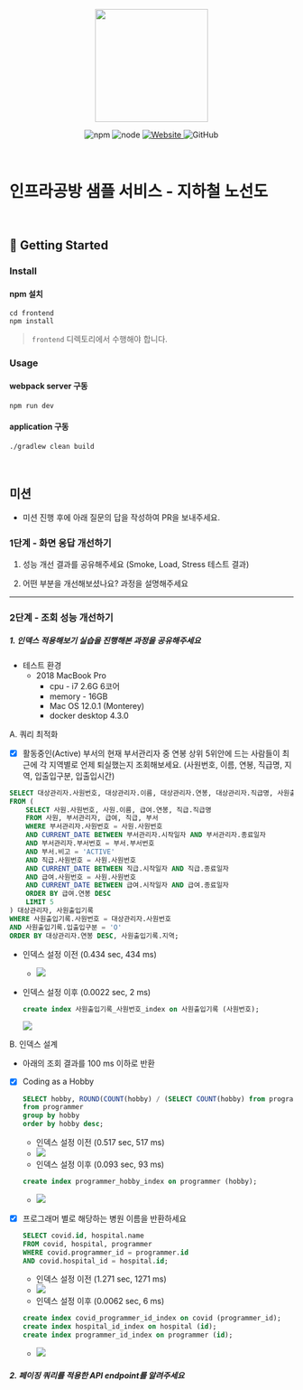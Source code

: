 <p align="center">
    <img width="200px;" src="https://raw.githubusercontent.com/woowacourse/atdd-subway-admin-frontend/master/images/main_logo.png"/>
</p>
<p align="center">
  <img alt="npm" src="https://img.shields.io/badge/npm-%3E%3D%205.5.0-blue">
  <img alt="node" src="https://img.shields.io/badge/node-%3E%3D%209.3.0-blue">
  <a href="https://edu.nextstep.camp/c/R89PYi5H" alt="nextstep atdd">
    <img alt="Website" src="https://img.shields.io/website?url=https%3A%2F%2Fedu.nextstep.camp%2Fc%2FR89PYi5H">
  </a>
  <img alt="GitHub" src="https://img.shields.io/github/license/next-step/atdd-subway-service">
</p>

<br>

# 인프라공방 샘플 서비스 - 지하철 노선도

<br>

## 🚀 Getting Started

### Install
#### npm 설치
```
cd frontend
npm install
```
> `frontend` 디렉토리에서 수행해야 합니다.

### Usage
#### webpack server 구동
```
npm run dev
```
#### application 구동
```
./gradlew clean build
```
<br>

## 미션

* 미션 진행 후에 아래 질문의 답을 작성하여 PR을 보내주세요.

### 1단계 - 화면 응답 개선하기
1. 성능 개선 결과를 공유해주세요 (Smoke, Load, Stress 테스트 결과)

2. 어떤 부분을 개선해보셨나요? 과정을 설명해주세요

---

### 2단계 - 조회 성능 개선하기
##### 1. 인덱스 적용해보기 실습을 진행해본 과정을 공유해주세요
* 테스트 환경
  * 2018 MacBook Pro
    * cpu - i7 2.6G 6코어
    * memory - 16GB
    * Mac OS 12.0.1 (Monterey)
    * docker desktop 4.3.0
   
A. 쿼리 최적화
   - [x] 활동중인(Active) 부서의 현재 부서관리자 중 연봉 상위 5위안에 드는 사람들이 최근에 각 지역별로 언제 퇴실했는지 조회해보세요.
   (사원번호, 이름, 연봉, 직급명, 지역, 입출입구분, 입출입시간)
  ``` sql
  SELECT 대상관리자.사원번호, 대상관리자.이름, 대상관리자.연봉, 대상관리자.직급명, 사원출입기록.입출입시간, 사원출입기록.지역, 사원출입기록.입출입구분
  FROM (
      SELECT 사원.사원번호, 사원.이름, 급여.연봉, 직급.직급명
      FROM 사원, 부서관리자, 급여, 직급, 부서
      WHERE 부서관리자.사원번호 = 사원.사원번호
      AND CURRENT_DATE BETWEEN 부서관리자.시작일자 AND 부서관리자.종료일자
      AND 부서관리자.부서번호 = 부서.부서번호
      AND 부서.비고 = 'ACTIVE'
      AND 직급.사원번호 = 사원.사원번호
      AND CURRENT_DATE BETWEEN 직급.시작일자 AND 직급.종료일자
      AND 급여.사원번호 = 사원.사원번호
      AND CURRENT_DATE BETWEEN 급여.시작일자 AND 급여.종료일자
      ORDER BY 급여.연봉 DESC
      LIMIT 5
  ) 대상관리자, 사원출입기록
  WHERE 사원출입기록.사원번호 = 대상관리자.사원번호
  AND 사원출입기록.입출입구분 = 'O'
  ORDER BY 대상관리자.연봉 DESC, 사원출입기록.지역;
  ```
* 인덱스 설정 이전 (0.434 sec, 434 ms)
  * ![](image/A.쿼리최적화/쿼리최적화-인덱스-설정하기전.png)

* 인덱스 설정 이후 (0.0022 sec, 2 ms)
  ``` sql
  create index 사원출입기록_사원번호_index on 사원출입기록 (사원번호);
  ```
  ![](image/A.쿼리최적화/쿼리최적화-인덱스-설정후.png)

B. 인덱스 설계
* 아래의 조회 결과를 100 ms 이하로 반환 
- [x] Coding as a Hobby
  ``` sql
  SELECT hobby, ROUND(COUNT(hobby) / (SELECT COUNT(hobby) from programmer) * 100, 1) as percentage
  from programmer
  group by hobby
  order by hobby desc;
  ```
  * 인덱스 설정 이전 (0.517 sec, 517 ms)
  * ![](image/B.인덱스설계/1-1_Coding-as-a-Hobby.png)
  * 인덱스 설정 이후 (0.093 sec, 93 ms)
  ``` sql
  create index programmer_hobby_index on programmer (hobby);
  ```
  * ![](image/B.인덱스설계/1-2_Coding-as-a-Hobby.png)

- [x] 프로그래머 별로 해당하는 병원 이름을 반환하세요
  ```sql
  SELECT covid.id, hospital.name
  FROM covid, hospital, programmer
  WHERE covid.programmer_id = programmer.id
  AND covid.hospital_id = hospital.id;
  ```
  * 인덱스 설정 이전 (1.271 sec, 1271 ms)
  * ![](image/B.인덱스설계/2-1_프로그래머별_병원이름.png)
  * 인덱스 설정 이후 (0.0062 sec, 6 ms)
  ```sql
  create index covid_programmer_id_index on covid (programmer_id);
  create index hospital_id_index on hospital (id);
  create index programmer_id_index on programmer (id);
  ```
  * ![](image/B.인덱스설계/2-2_프로그래머별_병원이름.png)

##### 2. 페이징 쿼리를 적용한 API endpoint를 알려주세요

